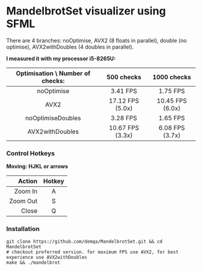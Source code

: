 # MandelbrotSet visualizer using SFML

There are 4 branches: noOptimise, AVX2 (8 floats in parallel), double (no optimise), AVX2withDoubles (4 doubles in parallel).

**I measured it with my processor i5-8265U:**

| Optimisation \ Number of checks:  |  500 checks      |  1000 checks     |
| :-------------------------------: | :--------------: | :--------------: |
| noOptimise                        | 3.41  FPS        | 1.75  FPS        |
| AVX2                              | 17.12 FPS (5.0x) | 10.45 FPS (6.0x) |
| noOptimiseDoubles                 | 3.28  FPS        | 1.65  FPS        |
| AVX2withDoubles                   | 10.67 FPS (3.3x) | 6.08  FPS (3.7x) |

### Control Hotkeys

**Moving: HJKL or arrows**

| Action   |  Hotkey |
|   ---:   |  :---:  |
| Zoom In  |    A    |
| Zoom Out |    S    |
| Close    |    Q    | 


### Installation

```
git clone https://github.com/demqa/MandelbrotSet.git && cd MandelbrotSet
# checkout preferred version. for maximum FPS use AVX2, for best experience use AVX2withDoubles
make && ./mandelbrot
```

